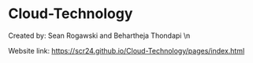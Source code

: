 # Cloud-Technology
Created by: Sean Rogawski and Behartheja Thondapi \n

Website link: https://scr24.github.io/Cloud-Technology/pages/index.html
